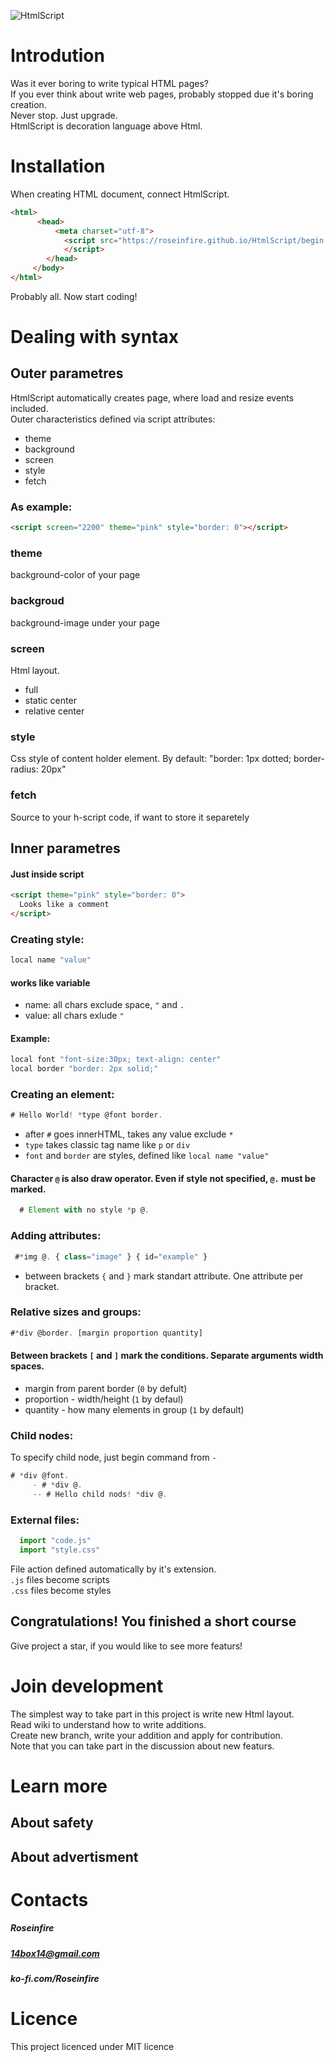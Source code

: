 ![HtmlScript](https://raw.githubusercontent.com/Roseinfire/HtmlScript/main/Icon(200x200).png)
# Introdution
Was it ever boring to write typical HTML pages? <br>
If you ever think about write web pages, probably stopped due it's boring creation. <br>
Never stop. Just upgrade. <br> 
HtmlScript is decoration language above Html. <br>
  
# Installation
When creating HTML document, connect HtmlScript.
```HTML
<html>
      <head>
          <meta charset="utf-8">
            <script src="https://roseinfire.github.io/HtmlScript/begin.js">
            </script>
        </head>
     </body>
</html>
```
Probably all. Now start coding!
  
# Dealing with syntax
## Outer parametres
HtmlScript automatically creates page, where load and resize events included. <br>
Outer characteristics defined via script attributes:
* theme
* background
* screen
* style
* fetch
### As example:
```HTML
<script screen="2200" theme="pink" style="border: 0"></script>
```
### theme
background-color of your page
### backgroud
background-image under your page
### screen
Html layout.
* full
* static center
* relative center
### style
Css style of content holder element.
By default: "border: 1px dotted; border-radius: 20px"
### fetch
Source to your h-script code, if want to store it separetely
## Inner parametres
#### Just inside script
```HTML
<script theme="pink" style="border: 0">
  Looks like a comment
</script>
```
### Creating style:
```javascript
local name "value"
```
#### works like variable
*  name: all chars exclude space, `"` and `.`
*  value: all chars exlude `"`
#### Example:
```javascript
local font "font-size:30px; text-align: center"
local border "border: 2px solid;"
```
### Creating an element:
```javascript
# Hello World! *type @font border.
```
* after `#` goes innerHTML, takes any value exclude `*`
* `type` takes classic tag name like `p` or `div`
* `font` and `border` are styles, defined like `local name "value"`

#### Character `@` is also draw operator. Even if style not specified, `@.` must be marked.
```javascript
  # Element with no style *p @.
```
### Adding attributes:
```javascript
 #*img @. { class="image" } { id="example" }
```
* between brackets `{` and `}` mark standart attribute. One attribute per bracket.
### Relative sizes and groups:
```javascript
#*div @border. [margin proportion quantity]
```
#### Between brackets `[` and `]` mark the conditions. Separate arguments width spaces.
* margin from parent border (`0` by defult)
* proportion - width/height (`1` by defaul)
* quantity - how many elements in group (`1` by default)
### Child nodes:
To specify child node, just begin command from `-`
```javascript
# *div @font.
     - # *div @.
     -- # Hello child nods! *div @.
```
### External files:
```javascript
  import "code.js"
  import "style.css"
```
File action defined automatically by it's extension. <br>
`.js` files become scripts <br>
`.css` files become styles <br>
## Congratulations! You finished a short course
 Give project a star, if you would like to see more featurs!
# Join development
The simplest way to take part in this project is write new Html layout.<br>
Read wiki to understand how to write additions. <br>
Create new branch, write your addition and apply for contribution.<br>
Note that you can take part in the discussion about new featurs. <br>


# Learn more
## About safety

  
## About advertisment


# Contacts
##### Roseinfire
##### 14box14@gmail.com
##### ko-fi.com/Roseinfire


# Licence
This project licenced under MIT licence
